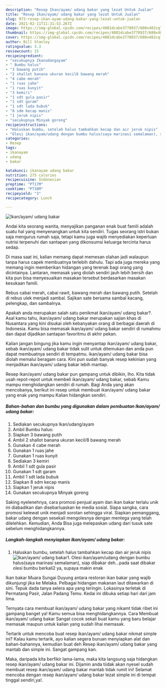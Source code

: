 ```yaml
---
description: "Resep Ikan/ayam/ udang bakar yang lezat Untuk Jualan"
title: "Resep Ikan/ayam/ udang bakar yang lezat Untuk Jualan"
slug: 973-resep-ikan-ayam-udang-bakar-yang-lezat-untuk-jualan
date: 2021-02-11T11:31:53.267Z
image: https://img-global.cpcdn.com/recipes/4081dcabe3778937/680x482cq70/ikanayam-udang-bakar-foto-resep-utama.jpg
thumbnail: https://img-global.cpcdn.com/recipes/4081dcabe3778937/680x482cq70/ikanayam-udang-bakar-foto-resep-utama.jpg
cover: https://img-global.cpcdn.com/recipes/4081dcabe3778937/680x482cq70/ikanayam-udang-bakar-foto-resep-utama.jpg
author: Bill Stanley
ratingvalue: 3.3
reviewcount: 15
recipeingredient:
- "secukupnya Ikanudangayam"
- " Bumbu halus"
- "3 bawang putih"
- "2 shallot banana ukuran kecil8 bawang merah"
- "4 cabe merah"
- "1 ruas jahe"
- "1 ruas kunyit"
- "3 kemiri"
- "1 sdt gula pasir"
- "1 sdt garam"
- "1 sdt lada bubuk"
- "8 sdm kecap manis"
- "1 jeruk nipis"
- "secukupnya Minyak goreng"
recipeinstructions:
- "Haluskan bumbu, setelah halus tambahkan kecap dan air jeruk nipis"
- "Olesi ikan/ayam/udang dengan bumbu halus(saya marinasi semalaman), siap dibakar deh...pada saat dibakar olesi bumbu berkali2 ya, supaya makin enak"
categories:
- Resep
tags:
- ikanayam
- udang
- bakar

katakunci: ikanayam udang bakar 
nutrition: 275 calories
recipecuisine: Indonesian
preptime: "PT17M"
cooktime: "PT38M"
recipeyield: "3"
recipecategory: Lunch

---
```



![Ikan/ayam/ udang bakar](https://img-global.cpcdn.com/recipes/4081dcabe3778937/680x482cq70/ikanayam-udang-bakar-foto-resep-utama.jpg)

Andai kita seorang wanita, menyajikan panganan enak buat famili adalah suatu hal yang menyenangkan untuk kita sendiri. Tugas seorang istri bukan saja mengurus rumah saja, tetapi kamu juga wajib menyediakan keperluan nutrisi terpenuhi dan santapan yang dikonsumsi keluarga tercinta harus sedap.

Di masa  saat ini, kalian memang dapat memesan olahan jadi walaupun tanpa harus capek membuatnya terlebih dahulu. Tapi ada juga mereka yang memang ingin memberikan hidangan yang terenak bagi orang yang dicintainya. Lantaran, memasak yang diolah sendiri jauh lebih bersih dan kita pun bisa menyesuaikan masakan tersebut berdasarkan masakan kesukaan famili. 

Rebus cabai merah, cabai rawit, bawang merah dan bawang putih. Setelah di rebus ulek menjadi sambal. Sajikan sate bersama sambal kacang, pelengkap, dan sambalnya.

Apakah anda merupakan salah satu penikmat ikan/ayam/ udang bakar?. Asal kamu tahu, ikan/ayam/ udang bakar merupakan sajian khas di Nusantara yang kini disukai oleh kebanyakan orang di berbagai daerah di Indonesia. Kamu bisa memasak ikan/ayam/ udang bakar sendiri di rumahmu dan dapat dijadikan santapan favoritmu di akhir pekan.

Kalian jangan bingung jika kamu ingin menyantap ikan/ayam/ udang bakar, sebab ikan/ayam/ udang bakar tidak sulit untuk ditemukan dan anda pun dapat membuatnya sendiri di tempatmu. ikan/ayam/ udang bakar bisa diolah memalui beragam cara. Kini pun sudah banyak resep kekinian yang menjadikan ikan/ayam/ udang bakar lebih mantap.

Resep ikan/ayam/ udang bakar pun gampang untuk dibikin, lho. Kita tidak usah repot-repot untuk membeli ikan/ayam/ udang bakar, sebab Kamu mampu menghidangkan sendiri di rumah. Bagi Anda yang akan mencobanya, berikut ini resep untuk membuat ikan/ayam/ udang bakar yang enak yang mampu Kalian hidangkan sendiri.

<!--inarticleads1-->

##### Bahan-bahan dan bumbu yang digunakan dalam pembuatan Ikan/ayam/ udang bakar:

1. Sediakan secukupnya Ikan/udang/ayam
1. Ambil  Bumbu halus:
1. Siapkan 3 bawang putih
1. Ambil 2 shallot banana ukuran kecil/8 bawang merah
1. Gunakan 4 cabe merah
1. Gunakan 1 ruas jahe
1. Gunakan 1 ruas kunyit
1. Sediakan 3 kemiri
1. Ambil 1 sdt gula pasir
1. Gunakan 1 sdt garam
1. Ambil 1 sdt lada bubuk
1. Siapkan 8 sdm kecap manis
1. Siapkan 1 jeruk nipis
1. Gunakan secukupnya Minyak goreng


Saking nyelenehnya, cara promosi penjual ayam dan ikan bakar terlalu unik ini diabadikan dan disebarluaskan ke media sosial. Siapa sangka, cara promosi kelewat unik menjadi sorotan sehingga viral. Siapkan pemanggang, bakar udang dengan sesekali mengolesnya dengan mentega yang telah dilelehkan. Kemudian, Anda Bisa juga melepaskan udang dari tusuk sate sebelum menghidangkannya. 

<!--inarticleads2-->

##### Langkah-langkah menyiapkan Ikan/ayam/ udang bakar:

1. Haluskan bumbu, setelah halus tambahkan kecap dan air jeruk nipis
<img src="https://img-global.cpcdn.com/steps/d082060e99040604/160x128cq70/ikanayam-udang-bakar-langkah-memasak-1-foto.jpg" alt="Ikan/ayam/ udang bakar">1. Olesi ikan/ayam/udang dengan bumbu halus(saya marinasi semalaman), siap dibakar deh...pada saat dibakar olesi bumbu berkali2 ya, supaya makin enak


Ikan bakar Muara Sungai Duyung antara restoran ikan bakar yang wajib dikunjungi jika ke Melaka. Pelbagai hidangan makanan laut ditawarkan di sini. Tepuk dada tanya selera apa yang teringin. Lokasinya terletak di Permatang Pasir, Jalan Padang Temu. Kedai ini dibuka setiap hari dari jam lima. 

Ternyata cara membuat ikan/ayam/ udang bakar yang nikamt tidak ribet ini gampang banget ya! Kamu semua bisa menghidangkannya. Cara Membuat ikan/ayam/ udang bakar Sangat cocok sekali buat kamu yang baru belajar memasak maupun untuk kalian yang sudah lihai memasak.

Tertarik untuk mencoba buat resep ikan/ayam/ udang bakar nikmat simple ini? Kalau kamu tertarik, ayo kalian segera buruan menyiapkan alat dan bahan-bahannya, kemudian buat deh Resep ikan/ayam/ udang bakar yang mantab dan simple ini. Sangat gampang kan. 

Maka, daripada kita berfikir lama-lama, maka kita langsung saja hidangkan resep ikan/ayam/ udang bakar ini. Dijamin anda tiidak akan nyesel sudah membuat resep ikan/ayam/ udang bakar mantab tidak rumit ini! Selamat mencoba dengan resep ikan/ayam/ udang bakar lezat simple ini di tempat tinggal sendiri,ya!.

